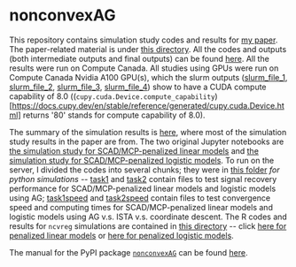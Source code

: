 # nonconvexAG

This repository contains simulation study codes and results for [my paper](https://arxiv.org/abs/2009.10629). The paper-related material is under [this directory](/paper). All the codes and outputs (both intermediate outputs and final outputs) can be found [here](/paper/simulation_study). All the results were run on Compute Canada. All studies using GPUs were run on Compute Canada Nvidia A100 GPU(s), which the slurm outputs ([slurm_file_1](/paper/simulation_study/tasks/task1speed/(task1speed_SCAD)_slurm-9615091.out), [slurm_file_2](/paper/simulation_study/tasks/task1speed/(task1speed_MCP)_slurm-9615089.out), [slurm_file_3](/paper/simulation_study/tasks/task2speed/(task2speed_SCAD)_slurm-9615092.out), [slurm_file_4](/paper/simulation_study/tasks/task2speed/(task2speed_MCP)_slurm-9615093.out)) show to have a CUDA compute capability of 8.0 ((`cupy.cuda.Device.compute_capability`)[https://docs.cupy.dev/en/stable/reference/generated/cupy.cuda.Device.html] returns '80' stands for compute capability of 8.0).


The summary of the simulation results is [here](/paper/simulation_study/summary.ipynb), where most of the simulation study results in the paper are from. The two original Jupyter notebooks are [the simulation study for SCAD/MCP-penalized linear models](/paper/simulation_study/LM_SCAD_MCP_cp%20(cupy).ipynb) and [the simulation study for SCAD/MCP-penalized logistic models](/paper/simulation_study/logistic_SCAD_MCP_cp%20(cupy).ipynb). To run on the server, I divided the codes into several chunks; they were in [this folder](/paper/simulation_study/tasks) *for python simulations* -- [task1](/paper/simulation_study/tasks/task1) and [task2](/paper/simulation_study/tasks/task2) contain files to test signal recovery performance for SCAD/MCP-penalized linear models and logistic models using AG; [task1speed](/paper/simulation_study/tasks/task1speed) and [task2speed](/paper/simulation_study/tasks/task2speed) contain files to test convergence speed and computing times for SCAD/MCP-penalized linear models and logistic models using AG v.s. ISTA v.s. coordinate descent. The R codes and results for `ncvreg` simulations are contained in [this directory](/paper/simulation_study/SCAD_MCP) -- click [here for penalized linear models](/paper/simulation_study/SCAD_MCP/LM) or [here for penalized logistic models](/paper/simulation_study/SCAD_MCP/logistic).


The manual for the PyPI package [`nonconvexAG`](https://pypi.org/project/nonconvexAG/) can be found [here](/nonconvexAG/README.md).
